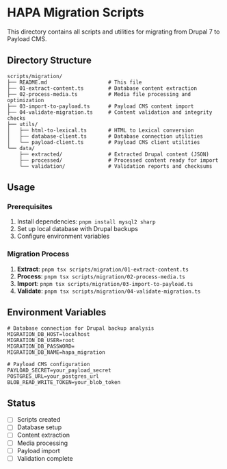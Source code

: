 # HAPA Migration Scripts

This directory contains all scripts and utilities for migrating from Drupal 7 to Payload CMS.

## Directory Structure

```
scripts/migration/
├── README.md                    # This file
├── 01-extract-content.ts        # Database content extraction
├── 02-process-media.ts          # Media file processing and optimization
├── 03-import-to-payload.ts      # Payload CMS content import
├── 04-validate-migration.ts     # Content validation and integrity checks
├── utils/
│   ├── html-to-lexical.ts       # HTML to Lexical conversion
│   ├── database-client.ts       # Database connection utilities
│   └── payload-client.ts        # Payload CMS client utilities
└── data/
    ├── extracted/               # Extracted Drupal content (JSON)
    ├── processed/               # Processed content ready for import
    └── validation/              # Validation reports and checksums
```

## Usage

### Prerequisites
1. Install dependencies: `pnpm install mysql2 sharp`
2. Set up local database with Drupal backups
3. Configure environment variables

### Migration Process
1. **Extract**: `pnpm tsx scripts/migration/01-extract-content.ts`
2. **Process**: `pnpm tsx scripts/migration/02-process-media.ts`
3. **Import**: `pnpm tsx scripts/migration/03-import-to-payload.ts`
4. **Validate**: `pnpm tsx scripts/migration/04-validate-migration.ts`

## Environment Variables
```env
# Database connection for Drupal backup analysis
MIGRATION_DB_HOST=localhost
MIGRATION_DB_USER=root
MIGRATION_DB_PASSWORD=
MIGRATION_DB_NAME=hapa_migration

# Payload CMS configuration
PAYLOAD_SECRET=your_payload_secret
POSTGRES_URL=your_postgres_url
BLOB_READ_WRITE_TOKEN=your_blob_token
```

## Status
- [ ] Scripts created
- [ ] Database setup
- [ ] Content extraction
- [ ] Media processing
- [ ] Payload import
- [ ] Validation complete